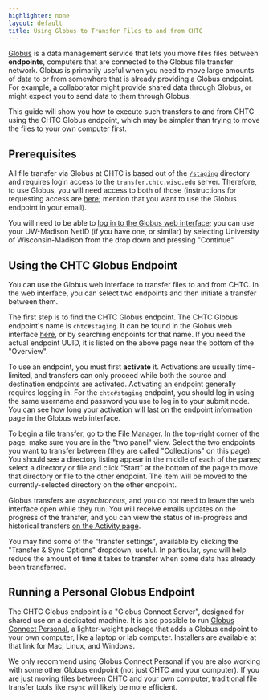 ```yaml
---
highlighter: none
layout: default
title: Using Globus to Transfer Files to and from CHTC
---
```


[Globus](https://www.globus.org/) is a data management service that lets you
move files files between **endpoints**, computers that are connected to the
Globus file transfer network.
Globus is primarily useful when you need to move large amounts of data to or 
from somewhere that is already providing a Globus endpoint.
For example, a collaborator might provide shared data through Globus,
or might expect you to send data to them through Globus.

This guide will show you how to execute such transfers to and from CHTC using the CHTC
Globus endpoint, which may be simpler than trying to move the files to your
own computer first.


## Prerequisites

All file transfer via Globus at CHTC is based out of the
[`/staging`](/file-avail-largedata.shtml) directory and requires login 
access to the `transfer.chtc.wisc.edu` server.
Therefore, to use Globus, you will need access to both of those 
(instructions for requesting access are 
[here](/file-avail-largedata.shtml#1-policies-and-intended-use);
mention that you want to use the Globus endpoint in your email).

You will need to be able to
[log in to the Globus web interface](https://app.globus.org/);
you can use your UW-Madison NetID (if you have one, or similar) by selecting
University of Wisconsin-Madison from the drop down and pressing "Continue".


## Using the CHTC Globus Endpoint

You can use the Globus web interface to transfer files to and from CHTC.
In the web interface, you can select two endpoints and then initiate a transfer
between them.

The first step is to find the CHTC Globus endpoint.
The CHTC Globus endpoint's name is `chtc#staging`.
It can be found in the Globus web interface 
[here](https://app.globus.org/file-manager/collections/d0bae6da-db3b-11ea-85a2-0e1702b77d41/overview?back=endpoints),
or by searching endpoints for that name.
If you  need the actual endpoint UUID, it is listed on the above page near the bottom
of the "Overview".

To use an endpoint, you must first **activate** it.
Activations are usually time-limited, and transfers can only proceed while
both the source and destination endpoints are activated.
Activating an endpoint generally requires logging in.
For the `chtc#staging` endpoint, you should log in using
the same username and password you use to log in to your submit node.
You can see how long your activation will last on the endpoint information page
in the Globus web interface.

To begin a file transfer, go to the 
[File Manager](https://app.globus.org/file-manager).
In the top-right corner of the page, make sure you are in the "two panel" view.
Select the two endpoints you want to transfer between
(they are called "Collections" on this page).
You should see a directory listing appear in the middle of each of the panes;
select a directory or file and click "Start" at the bottom of the page to
move that directory or file to the other endpoint.
The item will be moved to the currently-selected directory on the other endpoint.

Globus transfers are *asynchronous*, and you do not need to leave the web
interface open while they run.
You will receive emails updates on the progress of the transfer, and you can
view the status of in-progress and historical transfers
[on the Activity page](https://app.globus.org/activity).

You may find some of the "transfer settings", available by clicking the
"Transfer & Sync Options" dropdown, useful.
In particular, `sync` will help reduce the amount of time it takes to transfer
when some data has already been transferred.


## Running a Personal Globus Endpoint

The CHTC Globus endpoint is a "Globus Connect Server", designed for shared use
on a dedicated machine.
It is also possible to run 
[Globus Connect Personal](https://www.globus.org/globus-connect-personal),
a lighter-weight package that adds a Globus endpoint to your own computer,
like a laptop or lab computer.
Installers are available at that link for Mac, Linux, and Windows.

We only recommend using Globus Connect Personal if you are also working with
some other Globus endpoint (not just CHTC and your computer).
If you are just moving files between CHTC and your own computer, traditional
file transfer tools like `rsync` will likely be more efficient.
